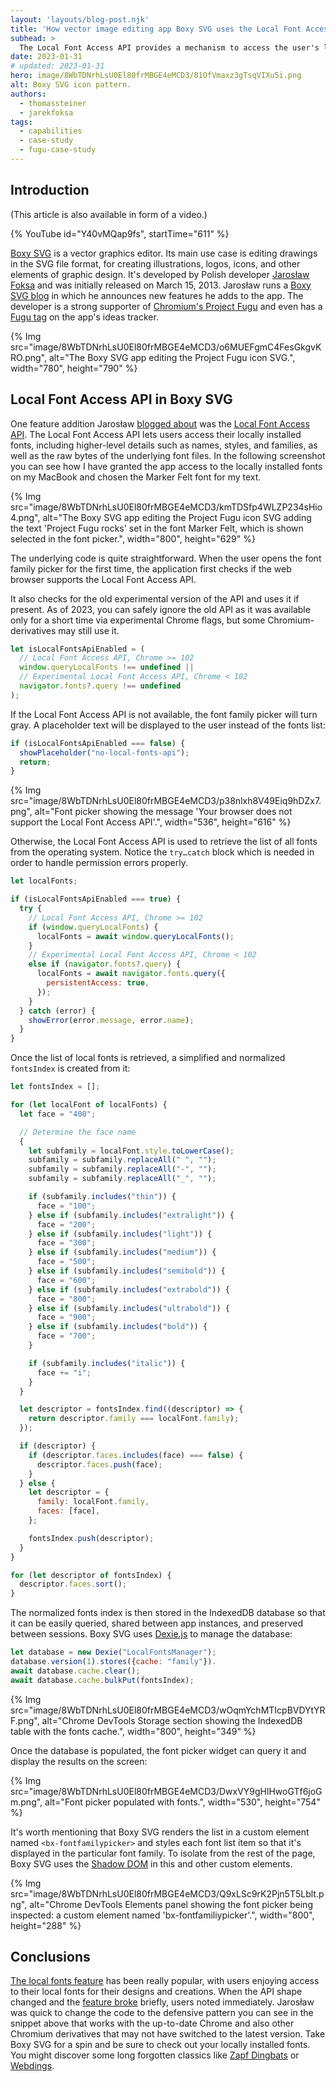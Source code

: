 ```yaml
---
layout: 'layouts/blog-post.njk'
title: 'How vector image editing app Boxy SVG uses the Local Font Access API to let users pick their favorite local fonts'
subhead: >
  The Local Font Access API provides a mechanism to access the user's locally installed font data, including higher-level details such as names, styles, and families, as well as the raw bytes of the underlying font files. Learn how the SVG editing app Boxy SVG makes use of this API.
date: 2023-01-31
# updated: 2023-01-31
hero: image/8WbTDNrhLsU0El80frMBGE4eMCD3/81OfVmaxz3gTsqVIXu5i.png
alt: Boxy SVG icon pattern.
authors:
  - thomassteiner
  - jarekfoksa
tags:
  - capabilities
  - case-study
  - fugu-case-study
---
```


## Introduction

(This article is also available in form of a video.)

{% YouTube id="Y40vMQap9fs", startTime="611" %}

[Boxy SVG](https://boxy-svg.com/) is a vector graphics editor. Its main use case is editing drawings in the SVG file format, for creating illustrations, logos, icons, and other elements of graphic design. It's developed by Polish developer [Jarosław Foksa](https://foksa.name/) and was initially released on March 15, 2013. Jarosław runs a [Boxy SVG blog](https://boxy-svg.com/blog/) in which he announces new features he adds to the app. The developer is a strong supporter of [Chromium's Project Fugu](/capabilities/) and even has a [Fugu tag](https://boxy-svg.com/ideas?tag=Fugu) on the app's ideas tracker.

{% Img src="image/8WbTDNrhLsU0El80frMBGE4eMCD3/o6MUEFgmC4FesGkgvKRO.png", alt="The Boxy SVG app editing the Project Fugu icon SVG.", width="780", height="790" %}

## Local Font Access API in Boxy SVG

One feature addition Jarosław [blogged about](https://boxy-svg.com/blog/15/enabling-local-system-fonts-support) was the [Local Font Access API](https://developer.mozilla.org/docs/Web/API/Local_Font_Access_API). The Local Font Access API lets users access their locally installed fonts, including higher-level details such as names, styles, and families, as well as the raw bytes of the underlying font files. In the following screenshot you can see how I have granted the app access to the locally installed fonts on my MacBook and chosen the Marker Felt font for my text.

{% Img src="image/8WbTDNrhLsU0El80frMBGE4eMCD3/kmTDSfp4WLZP234sHio4.png", alt="The Boxy SVG app editing the Project Fugu icon SVG adding the text 'Project Fugu rocks' set in the font Marker Felt, which is shown selected in the font picker.", width="800", height="629" %}

The underlying code is quite straightforward. When the user opens the font family picker for the first time, the application first checks if the web browser supports the Local Font Access API.

It also checks for the old experimental version of the API and uses it if present. As of 2023, you can safely ignore the old API as it was available only for a short time via experimental Chrome flags, but some Chromium-derivatives may still use it.

```js
let isLocalFontsApiEnabled = (
  // Local Font Access API, Chrome >= 102
  window.queryLocalFonts !== undefined ||
  // Experimental Local Font Access API, Chrome < 102
  navigator.fonts?.query !== undefined
);
```

If the Local Font Access API is not available, the font family picker will turn gray. A placeholder text will be displayed to the user instead of the fonts list:

```js
if (isLocalFontsApiEnabled === false) {
  showPlaceholder("no-local-fonts-api");
  return;
}
```

{% Img src="image/8WbTDNrhLsU0El80frMBGE4eMCD3/p38nlxh8V49Eiq9hDZx7.png", alt="Font picker showing the message 'Your browser does not support the Local Font Access API'.", width="536", height="616" %}

Otherwise, the Local Font Access API is used to retrieve the list of all fonts from the operating system. Notice the `try…catch` block which is needed in order to handle permission errors properly.

```js
let localFonts;

if (isLocalFontsApiEnabled === true) {
  try {
    // Local Font Access API, Chrome >= 102
    if (window.queryLocalFonts) {
      localFonts = await window.queryLocalFonts();
    }
    // Experimental Local Font Access API, Chrome < 102
    else if (navigator.fonts?.query) {
      localFonts = await navigator.fonts.query({
        persistentAccess: true,
      });
    }
  } catch (error) {
    showError(error.message, error.name);
  }
}
```

Once the list of local fonts is retrieved, a simplified and normalized `fontsIndex` is created from it:

```js
let fontsIndex = [];

for (let localFont of localFonts) {
  let face = "400";

  // Determine the face name
  {
    let subfamily = localFont.style.toLowerCase();
    subfamily = subfamily.replaceAll(" ", "");
    subfamily = subfamily.replaceAll("-", "");
    subfamily = subfamily.replaceAll("_", "");

    if (subfamily.includes("thin")) {
      face = "100";
    } else if (subfamily.includes("extralight")) {
      face = "200";
    } else if (subfamily.includes("light")) {
      face = "300";
    } else if (subfamily.includes("medium")) {
      face = "500";
    } else if (subfamily.includes("semibold")) {
      face = "600";
    } else if (subfamily.includes("extrabold")) {
      face = "800";
    } else if (subfamily.includes("ultrabold")) {
      face = "900";
    } else if (subfamily.includes("bold")) {
      face = "700";
    }

    if (subfamily.includes("italic")) {
      face += "i";
    }
  }

  let descriptor = fontsIndex.find((descriptor) => {
    return descriptor.family === localFont.family);
  });

  if (descriptor) {
    if (descriptor.faces.includes(face) === false) {
      descriptor.faces.push(face);
    }
  } else {
    let descriptor = {
      family: localFont.family,
      faces: [face],
    };

    fontsIndex.push(descriptor);
  }
}

for (let descriptor of fontsIndex) {
  descriptor.faces.sort();
}
```

The normalized fonts index is then stored in the IndexedDB database so that it can be easily queried, shared between app instances, and preserved between sessions. Boxy SVG uses [Dexie.js](https://dexie.org/) to manage the database:

```js
let database = new Dexie("LocalFontsManager");
database.version(1).stores({cache: "family"}).
await database.cache.clear();
await database.cache.bulkPut(fontsIndex);
```

{% Img src="image/8WbTDNrhLsU0El80frMBGE4eMCD3/wOqmYchMTIcpBVDYtYRF.png", alt="Chrome DevTools Storage section showing the IndexedDB table with the fonts cache.", width="800", height="349" %}

Once the database is populated, the font picker widget can query it and display the results on the screen:

{% Img src="image/8WbTDNrhLsU0El80frMBGE4eMCD3/DwxVY9gHlHwoGTf6joGm.png", alt="Font picker populated with fonts.", width="530", height="754" %}

It's worth mentioning that Boxy SVG renders the list in a custom element named `<bx-fontfamilypicker>` and styles each font list item so that it's displayed in the particular font family. To isolate from the rest of the page, Boxy SVG uses the [Shadow DOM](https://developer.mozilla.org/docs/Web/Web_Components/Using_shadow_DOM) in this and other custom elements.

{% Img src="image/8WbTDNrhLsU0El80frMBGE4eMCD3/Q9xLSc9rK2Pjn5T5Lblt.png", alt="Chrome DevTools Elements panel showing the font picker being inspected: a custom element named 'bx-fontfamiliypicker'.", width="800", height="288" %}

## Conclusions

[The local fonts feature](https://boxy-svg.com/ideas/80/system-fonts-list-in-typography-panel) has been really popular, with users enjoying access to their local fonts for their designs and creations. When the API shape changed and the [feature broke](https://boxy-svg.com/bugs/237/cant-access-local-fonts-with-chrome-102) briefly, users noted immediately. Jarosław was quick to change the code to the defensive pattern you can see in the snippet above that works with the up-to-date Chrome and also other Chromium derivatives that may not have switched to the latest version. Take Boxy SVG for a spin and be sure to check out your locally installed fonts. You might discover some long forgotten classics like [Zapf Dingbats](https://en.wikipedia.org/wiki/Zapf_Dingbats) or [Webdings](https://en.wikipedia.org/wiki/Webdings).